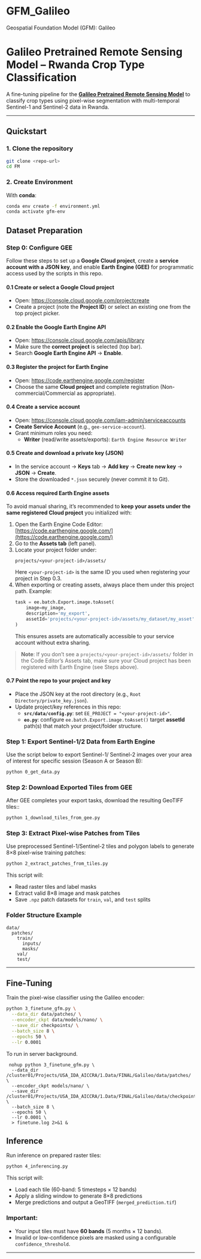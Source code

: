 # GFM_Galileo

Geospatial Foundation Model (GFM): Galileo

# Galileo Pretrained Remote Sensing Model – Rwanda Crop Type Classification

A fine-tuning pipeline for the **[Galileo Pretrained Remote Sensing Model](https://github.com/nasaharvest/galileo)** to classify crop types using pixel-wise segmentation with multi-temporal Sentinel-1 and Sentinel-2 data in Rwanda.

---

## Quickstart

### 1. Clone the repository

```bash
git clone <repo-url>
cd FM
```

### 2. Create Environment

With **conda**:

```bash
conda env create -f environment.yml
conda activate gfm-env
```

## Dataset Preparation

### Step 0: Configure GEE

Follow these steps to set up a **Google Cloud project**, create a **service account with a JSON key**, and enable **Earth Engine (GEE)** for programmatic access used by the scripts in this repo.

#### 0.1 Create or select a Google Cloud project

- Open: https://console.cloud.google.com/projectcreate
- Create a project (note the **Project ID**) or select an existing one from the top project picker.

#### 0.2 Enable the Google Earth Engine API

- Open: https://console.cloud.google.com/apis/library
- Make sure the **correct project** is selected (top bar).
- Search **Google Earth Engine API** → **Enable**.

#### 0.3 Register the project for Earth Engine

- Open: https://code.earthengine.google.com/register
- Choose the same **Cloud project** and complete registration (Non-commercial/Commercial as appropriate).

#### 0.4 Create a service account

- Open: https://console.cloud.google.com/iam-admin/serviceaccounts
- **Create Service Account** (e.g., `gee-service-account`).
- Grant minimum roles you need:
  - **Writer** (read/write assets/exports): `Earth Engine Resource Writer`

#### 0.5 Create and download a private key (JSON)

- In the service account → **Keys** tab → **Add key** → **Create new key** → **JSON** → **Create**.
- Store the downloaded `*.json` securely (never commit it to Git).

#### 0.6 Access required Earth Engine assets

To avoid manual sharing, it’s recommended to **keep your assets under the same registered Cloud project** you initialized with:

1. Open the Earth Engine Code Editor: [https://code.earthengine.google.com/](https://code.earthengine.google.com/)
2. Go to the **Assets tab** (left panel).
3. Locate your project folder under:
   ```
   projects/<your-project-id>/assets/
   ```
   Here `<your-project-id>` is the same ID you used when registering your project in Step 0.3.
4. When exporting or creating assets, always place them under this project path. Example:
   ```python
   task = ee.batch.Export.image.toAsset(
       image=my_image,
       description='my_export',
       assetId='projects/<your-project-id>/assets/my_dataset/my_asset'
   )
   ```
   This ensures assets are automatically accessible to your service account without extra sharing.

> **Note**: If you don’t see a `projects/<your-project-id>/assets/` folder in the Code Editor’s Assets tab, make sure your Cloud project has been registered with Earth Engine (see Steps above).

#### 0.7 Point the repo to your project and key

- Place the JSON key at the root directory (e.g., `Root Directory/private_key.json`).
- Update project/key references in this repo:
  - **`src/data/config.py`**: set `EE_PROJECT = "<your-project-id>"`.
  - **`eo.py`**: configure `ee.batch.Export.image.toAsset()` target **assetId** path(s) that match your project/folder structure.

### Step 1: Export Sentinel-1/2 Data from Earth Engine

Use the script below to export Sentinel-1/ Sentinel-2 images over your area of interest for specific session (Season A or Season B):

```bash
python 0_get_data.py
```

### Step 2: Download Exported Tiles from GEE

After GEE completes your export tasks, download the resulting GeoTIFF tiles::

```bash
python 1_download_tiles_from_gee.py
```

### Step 3: Extract Pixel-wise Patches from Tiles

Use preprocessed Sentinel-1/Sentinel-2 tiles and polygon labels to generate 8×8 pixel-wise training patches:

```bash
python 2_extract_patches_from_tiles.py
```

This script will:

- Read raster tiles and label masks
- Extract valid 8×8 image and mask patches
- Save `.npz` patch datasets for `train`, `val`, and `test` splits

### Folder Structure Example

```
data/
  patches/
    train/
      inputs/
      masks/
    val/
    test/
```

---

## Fine-Tuning

Train the pixel-wise classifier using the Galileo encoder:

```bash
python 3_finetune_gfm.py \
  --data_dir data/patches/ \
  --encoder_ckpt data/models/nano/ \
  --save_dir checkpoints/ \
  --batch_size 8 \
  --epochs 50 \
  --lr 0.0001
```

To run in server background.

```
 nohup python 3_finetune_gfm.py \
  --data_dir /cluster01/Projects/USA_IDA_AICCRA/1.Data/FINAL/Galileo/data/patches/ \
  --encoder_ckpt models/nano/ \
  --save_dir /cluster01/Projects/USA_IDA_AICCRA/1.Data/FINAL/Galileo/data/checkpoints/ \
  --batch_size 8 \
  --epochs 50 \
  --lr 0.0001 \
  > finetune.log 2>&1 &
```

## Inference

Run inference on prepared raster tiles:

```bash
python 4_inferencing.py
```

This script will:

- Load each tile (60-band: 5 timesteps × 12 bands)
- Apply a sliding window to generate 8×8 predictions
- Merge predictions and output a GeoTIFF (`merged_prediction.tif`)

### Important:

- Your input tiles must have **60 bands** (5 months × 12 bands).
- Invalid or low-confidence pixels are masked using a configurable `confidence_threshold`.

---
